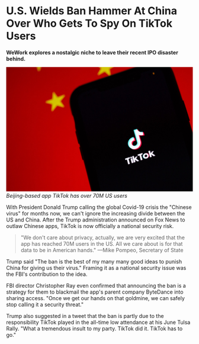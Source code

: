 # U.S. Wields Ban Hammer At China Over Who Gets To Spy On TikTok Users

**WeWork explores a nostalgic niche to leave their recent IPO disaster behind.**

<!--lede here-->

![Beijing-based app TikTok logo over China flag](us-tiktok-ban.jpg)
*Beijing-based app TikTok has over 70M US users*

With President Donald Trump calling the global Covid-19 crisis the "Chinese virus" for months now, we can't ignore the increasing divide between the US and China. After the Trump administration announced on Fox News to outlaw Chinese apps, TikTok is now officially a national security risk. 

> "We don't care about privacy, actually, we are very excited that the app has reached 70M users in the US. All we care about is for that data to be in American hands." —Mike Pompeo, Secretary of State 

Trump said "The ban is the best of my many many good ideas to punish China for giving us their virus." Framing it as a national security issue was the FBI's contribution to the idea.

FBI director Christopher Ray even confirmed that announcing the ban is a strategy for them to blackmail the app's parent company ByteDance into sharing access. "Once we get our hands on that goldmine, we can safely stop calling it a security threat."

Trump also suggested in a tweet that the ban is partly due to the responsibility TikTok played in the all-time low attendance at his June Tulsa Rally. "What a tremendous insult to my party. TikTok did it. TikTok has to go."
